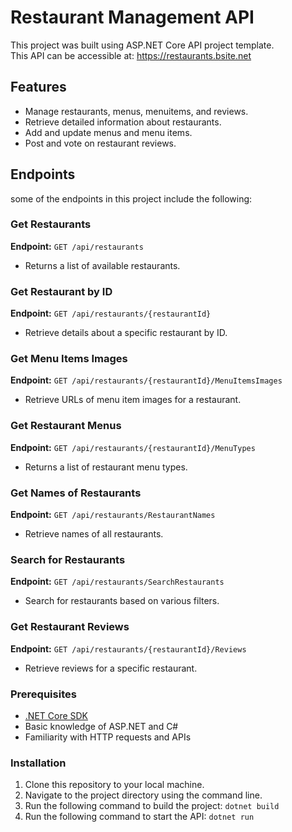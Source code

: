 # Restaurant Management API
This project was built using ASP.NET Core API project template.  
This API can be accessible at: <a>https://restaurants.bsite.net</a>

## Features

- Manage restaurants, menus, menuitems, and reviews.
- Retrieve detailed information about restaurants.
- Add and update menus and menu items.
- Post and vote on restaurant reviews.

## Endpoints
some of the endpoints in this project include the following: 
### Get Restaurants

**Endpoint:** `GET /api/restaurants`

- Returns a list of available restaurants.

### Get Restaurant by ID

**Endpoint:** `GET /api/restaurants/{restaurantId}`

- Retrieve details about a specific restaurant by ID.

### Get Menu Items Images

**Endpoint:** `GET /api/restaurants/{restaurantId}/MenuItemsImages`

- Retrieve URLs of menu item images for a restaurant.

### Get Restaurant Menus

**Endpoint:** `GET /api/restaurants/{restaurantId}/MenuTypes`

- Returns a list of restaurant menu types.

### Get Names of Restaurants

**Endpoint:** `GET /api/restaurants/RestaurantNames`

- Retrieve names of all restaurants.


### Search for Restaurants

**Endpoint:** `GET /api/restaurants/SearchRestaurants`

- Search for restaurants based on various filters.

### Get Restaurant Reviews

**Endpoint:** `GET /api/restaurants/{restaurantId}/Reviews`

- Retrieve reviews for a specific restaurant.

### Prerequisites

- [.NET Core SDK](https://dotnet.microsoft.com/download)
- Basic knowledge of ASP.NET and C#
- Familiarity with HTTP requests and APIs

### Installation

1. Clone this repository to your local machine.
2. Navigate to the project directory using the command line.
3. Run the following command to build the project:
 ``dotnet build``
4. Run the following command to start the API:
``dotnet run``
